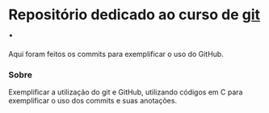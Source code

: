 # Repositório dedicado ao curso de [git](https://youtube.com/playlist?list=PLa_2246N48_rF_D5YgW2niCQ6J8RmaoXu&si=upGN0LW8SQiztc8H) .
Aqui foram feitos os commits para exemplificar o uso do GitHub. 
### Sobre 
Exemplificar a utilização do git e GitHub, utilizando códigos em C para exemplificar o uso dos commits e suas anotações.
